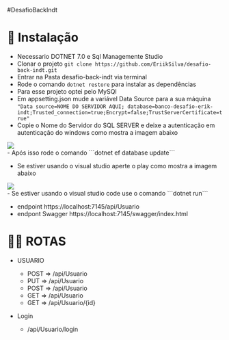 #DesafioBackIndt

# 💾 Instalação
- Necessario DOTNET 7.0 e Sql Managemente Studio
- Clonar o projeto ```git clone https://github.com/EriikSilva/desafio-back-indt.git```
- Entrar na Pasta desafio-back-indt via terminal
- Rode o comando ```dotnet restore``` para instalar as dependências
- Para esse projeto optei pelo MySQl
- Em appsetting.json mude a variável Data Source para a sua máquina ```"Data source=NOME DO SERVIDOR AQUI; database=banco-desafio-erik-indt;Trusted_connection=true;Encrypt=false;TrustServerCertificate=true"```
- Copie o Nome do Servidor do SQL SERVER e deixe a autenticação em autenticação do windows como mostra a imagem abaixo
<img src="https://github.com/EriikSilva/desafio-back-indt/assets/61124602/7d153158-1af2-4d55-b683-6b2923bb90a8"/>
<br>
- Após isso rode o comando ```dotnet ef database update```
  
- Se estiver usando o visual studio aperte o play como mostra a imagem abaixo
<img src="https://github.com/EriikSilva/desafio-back-indt/assets/61124602/a31b7ca1-0592-4709-98c1-ebec58a34fb9"/>
<br>
- Se estiver usando o visual studio code use o comando ```dotnet run```

- endpoint https://localhost:7145/api/Usuario
- endpont Swagger https://localhost:7145/swagger/index.html

# 🐱‍👤 ROTAS
- USUARIO
  - POST => /api/Usuario
  - PUT => /api/Usuario
  - POST => /api/Usuario
  - GET => /api/Usuario
  - GET => /api/Usuario/{id}
 
- Login
  - /api/Usuario/login
  
